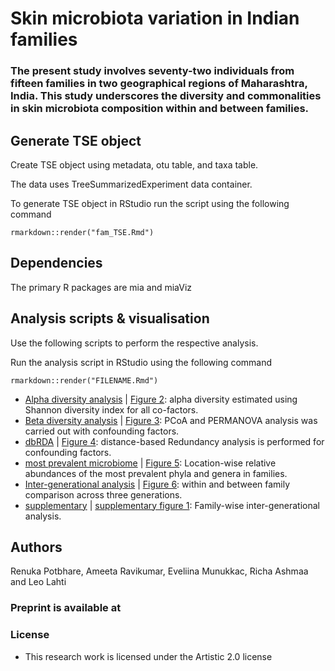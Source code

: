 # Skin microbiota variation in Indian families
### The present study involves seventy-two individuals from fifteen families in two geographical regions of Maharashtra, India. This study underscores the diversity and commonalities in skin microbiota composition within and between families. ###

## Generate TSE object
Create TSE object using metadata, otu table, and taxa table. 

The data uses TreeSummarizedExperiment data container. 

To generate TSE object in RStudio run the script using the following command  
```
rmarkdown::render("fam_TSE.Rmd")
```
## Dependencies
 The primary R packages are mia and miaViz
 
## Analysis scripts & visualisation
Use the following scripts to perform the respective analysis.

Run the analysis script in RStudio using the following command  
```
rmarkdown::render("FILENAME.Rmd")
```

- [Alpha diversity analysis](tse_alpha.Rmd) | [Figure 2](tse_alpha.md): alpha diversity estimated using Shannon diversity index for all co-factors. 
- [Beta diversity analysis](tse_beta.Rmd) | [Figure 3](tse_beta.md): PCoA and PERMANOVA analysis was carried out with confounding factors.
- [dbRDA](RDA.Rmd) | [Figure 4](RDA.md): distance-based Redundancy analysis is performed for confounding factors.
- [most prevalent microbiome](tse_core.Rmd) | [Figure 5](tse_core.md): Location-wise relative abundances of the most prevalent phyla and genera in families.
- [Inter-generational analysis](Intergeneration_analysis.Rmd) | [Figure 6](Intergeneration_analysis.md): within and between family comparison across three generations.
- [supplementary](supplementary.Rmd) | [supplementary figure 1](supplementary.md): Family-wise inter-generational analysis.

## Authors
Renuka Potbhare, Ameeta Ravikumar, Eveliina Munukkac, Richa Ashmaa and Leo Lahti

### Preprint is available at

### License
- This research work is licensed under the Artistic 2.0 license
 
